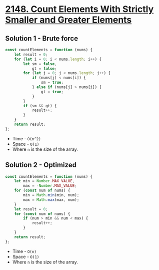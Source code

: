 # [2148. Count Elements With Strictly Smaller and Greater Elements](https://leetcode.com/problems/count-elements-with-strictly-smaller-and-greater-elements/)

## Solution 1 - Brute force

```js
const countElements = function (nums) {
    let result = 0;
    for (let i = 0; i < nums.length; i++) {
        let sm = false,
            gt = false;
        for (let j = 0; j < nums.length; j++) {
            if (nums[j] < nums[i]) {
                sm = true;
            } else if (nums[j] > nums[i]) {
                gt = true;
            }
        }
        if (sm && gt) {
            result++;
        }
    }
    return result;
};
```

-   Time - `O(n^2)`
-   Space - `O(1)`
-   Where `n` is the size of the array.

## Solution 2 - Optimized

```js
const countElements = function (nums) {
    let min = Number.MAX_VALUE,
        max = -Number.MAX_VALUE;
    for (const num of nums) {
        min = Math.min(min, num);
        max = Math.max(max, num);
    }
    let result = 0;
    for (const num of nums) {
        if (num > min && num < max) {
            result++;
        }
    }
    return result;
};
```

-   Time - `O(n)`
-   Space - `O(1)`
-   Where `n` is the size of the array.

